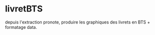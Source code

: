 # livretBTS
depuis l'extraction pronote, produire les graphiques des livrets en BTS + formatage data.
